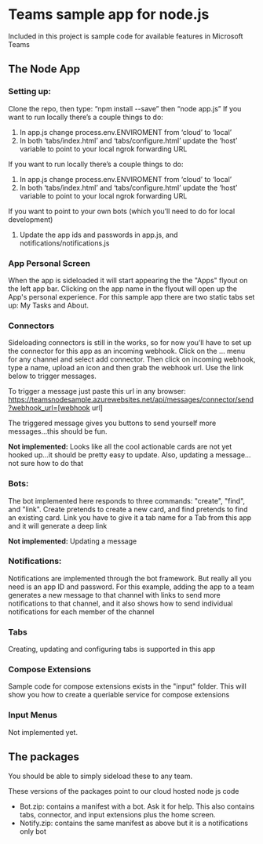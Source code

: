 # Teams sample app for node.js

Included in this project is sample code for available features in Microsoft Teams

## The Node App

### Setting up:
Clone the repo, then type: “npm install --save” then “node app.js”
If you want to run locally there’s a couple things to do:
1. In app.js change process.env.ENVIROMENT from ‘cloud’ to ‘local’
2. In both ‘tabs/index.html’ and ‘tabs/configure.html’ update the ‘host’ variable to point to your local ngrok forwarding URL

If you want to run locally there’s a couple things to do:
1. In app.js change process.env.ENVIROMENT from ‘cloud’ to ‘local’
2. In both ‘tabs/index.html’ and ‘tabs/configure.html’ update the ‘host’ variable to point to your local ngrok forwarding URL

If you want to point to your own bots (which you’ll need to do for local development)
1. Update the app ids and passwords in app.js, and notifications/notifications.js

### App Personal Screen
When the app is sideloaded it will start appearing the the "Apps" flyout on the left app bar. Clicking on the app name in the flyout will open up the App's personal experience. For this sample app there are two static tabs set up: My Tasks and About.

### Connectors
Sideloading connectors is still in the works, so for now you’ll have to set up the connector for this app as an incoming webhook. Click on the ... menu for any channel and select add connector. Then click on incoming webhook, type a name, upload an icon and then grab the webhook url. Use the link below to trigger messages.

To trigger a message just paste this url in any browser:
https://teamsnodesample.azurewebsites.net/api/messages/connector/send?webhook_url=[webhook url]

The triggered message gives you buttons to send yourself more messages…this should be fun.

**Not implemented:**
Looks like all the cool actionable cards are not yet hooked up…it should be pretty easy to update.
Also, updating a message…not sure how to do that

### Bots:
The bot implemented here responds to three commands: "create", "find", and "link". Create pretends to create a new card, and find pretends to find an existing card. Link you have to give it a tab name for a Tab from this app and it will generate a deep link

**Not implemented:**
Updating a message

### Notifications:
Notifications are implemented through the bot framework. But really all you need is an app ID and password. For this example, adding the app to a team generates a new message to that channel with links to send more notifications to that channel, and it also shows how to send individual notifications for each member of the channel

### Tabs
Creating, updating and configuring tabs is supported in this app

### Compose Extensions
Sample code for compose extensions exists in the "input" folder. This will show you how to create a queriable service for compose extensions

### Input Menus
Not implemented yet.


## The packages

You should be able to simply sideload these to any team. 

These versions of the packages point to our cloud hosted node js code
* Bot.zip: contains a manifest with a bot. Ask it for help. This also contains tabs, connector, and input extensions plus the home screen. 
* Notify.zip: contains the same manifest as above but it is a notifications only bot
